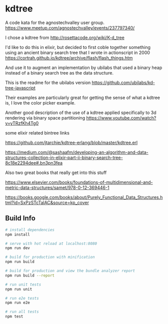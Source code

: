 # kdtree

A code kata for the agnostechvalley user group.
https://www.meetup.com/agnostechvalley/events/237797340/

I chose a kdtree from http://rosettacode.org/wiki/K-d_tree

I'd like to do this in elixir, but decided to first coble together something using an ancient binary search tree that I wrote in actionscript in 2000
https://cortrah.github.io/kdtree/archive/flash/flash_things.htm

And use it to augment an implementation by ubilabs that used a binary heap instead of a binary search tree as the data structure.

This is the readme for the ubilabs version
https://github.com/ubilabs/kd-tree-javascript

Their examples are particularly great for getting the sense of what a kdtree is, I love the color picker example.

Another good description of the use of a kdtree applied specifically to 3d rendering via binary space partitioning
https://www.youtube.com/watch?v=yTRzfKh4Tg0

some elixir related bintree links

https://github.com/jtarchie/kdtree-erlang/blob/master/kdtree.erl

https://medium.com/@sashaafm/developing-an-algorithm-and-data-structures-collection-in-elixir-part-ii-binary-search-tree-8c18e2294dee#.bn3pn3fea


Also two great books that really get into this stuff

https://www.elsevier.com/books/foundations-of-multidimensional-and-metric-data-structures/samet/978-0-12-369446-1

https://books.google.com/books/about/Purely_Functional_Data_Structures.html?id=SxPzSTcTalAC&source=kp_cover

## Build Info

``` bash
# install dependencies
npm install

# serve with hot reload at localhost:8080
npm run dev

# build for production with minification
npm run build

# build for production and view the bundle analyzer report
npm run build --report

# run unit tests
npm run unit

# run e2e tests
npm run e2e

# run all tests
npm test
```

